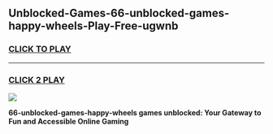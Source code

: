 
## Unblocked-Games-66-unblocked-games-happy-wheels-Play-Free-ugwnb
<h3>
<a href="https://premium76.site?title=66-unblocked-games-happy-wheels&ref=20M">CLICK TO PLAY</a></h3>
<hr>

<h3>
<a href="https://premium76.site?title=66-unblocked-games-happy-wheels&ref=20M">CLICK 2 PLAY</a>
  
</h3>

<a href="https://premium76.site?title=66-unblocked-games-happy-wheels&ref=19M"><img src="https://clearcache.store/games.png"></a>


**66-unblocked-games-happy-wheels games unblocked: Your Gateway to Fun and Accessible Online Gaming**

